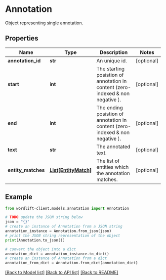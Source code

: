 # Annotation

Object representing single annotation.

## Properties

Name | Type | Description | Notes
------------ | ------------- | ------------- | -------------
**annotation_id** | **str** | An unique id. | [optional] 
**start** | **int** | The starting posistion of annotation in content (zero-indexed &amp; non negative ). | [optional] 
**end** | **int** | The ending posistion of annotation in content (zero-indexed &amp; non negative ). | [optional] 
**text** | **str** | The annotated text. | [optional] 
**entity_matches** | [**List[EntityMatch]**](EntityMatch.md) | The list of entities which the annotation matches. | [optional] 

## Example

```python
from wordlift-client.models.annotation import Annotation

# TODO update the JSON string below
json = "{}"
# create an instance of Annotation from a JSON string
annotation_instance = Annotation.from_json(json)
# print the JSON string representation of the object
print(Annotation.to_json())

# convert the object into a dict
annotation_dict = annotation_instance.to_dict()
# create an instance of Annotation from a dict
annotation_from_dict = Annotation.from_dict(annotation_dict)
```
[[Back to Model list]](../README.md#documentation-for-models) [[Back to API list]](../README.md#documentation-for-api-endpoints) [[Back to README]](../README.md)


